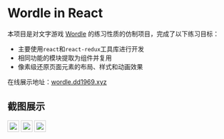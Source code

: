 # Wordle in React
本项目是对文字游戏 [Wordle](https://www.nytimes.com/games/wordle/index.html) 的练习性质的仿制项目，完成了以下练习目标：
- 主要使用`react`和`react-redux`工具库进行开发
- 相同功能的模块提取为组件并复用
- 像素级还原页面元素的布局、样式和动画效果

在线展示地址：[wordle.dd1969.xyz](https://wordle.dd1969.xyz)

## 截图展示
<img style="border: 1px solid #ccc; padding: 4px; margin-bottom: 4px;" src="https://dd1969.xyz/uploads/wordle.gif" />
<img style="border: 1px solid #ccc; padding: 4px; margin-bottom: 4px;" src="https://s1.ax1x.com/2022/07/02/j3ViC9.png" />
<img style="border: 1px solid #ccc; padding: 4px; margin-bottom: 4px;" src="https://s1.ax1x.com/2022/07/02/j3VC4J.png" />